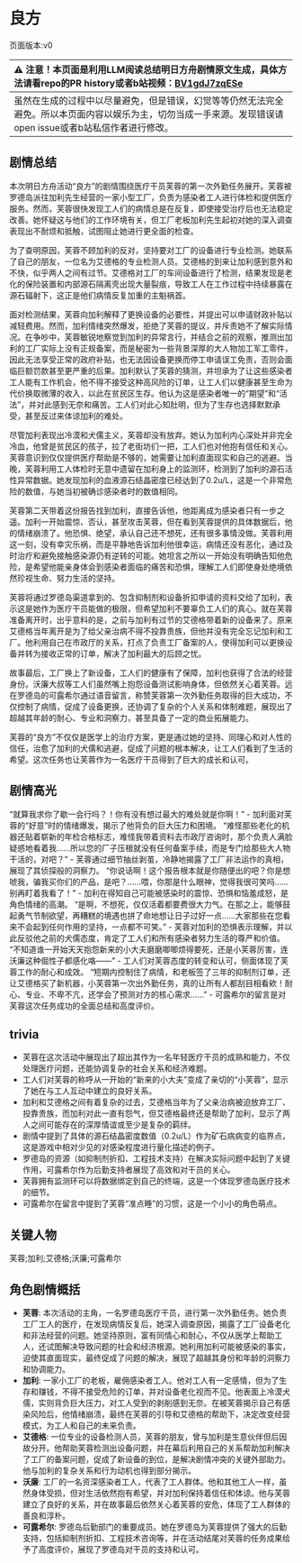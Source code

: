 # 良方
页面版本:v0
 

| :warning: 注意！本页面是利用LLM阅读总结明日方舟剧情原文生成，具体方法请看repo的PR history或者b站视频：[BV1gdJ7zqESe](https://www.bilibili.com/video/BV1gdJ7zqESe/)         |
|:----------------------------|
| 虽然在生成的过程中以尽量避免，但是错误，幻觉等等仍然无法完全避免。所以本页面内容以娱乐为主，切勿当成一手来源。发现错误请open issue或者b站私信作者进行修改。|



## 剧情总结
本次明日方舟活动“良方”的剧情围绕医疗干员芙蓉的第一次外勤任务展开。芙蓉被罗德岛派往加利先生经营的一家小型工厂，负责为感染者工人进行体检和提供医疗服务。然而，芙蓉很快发现工人们的病情总是在反复，即使接受治疗后也无法稳定改善。她怀疑这与他们的工作环境有关，但工厂老板加利先生起初对她的深入调查表现出不耐烦和抵触，试图阻止她进行更全面的检查。

为了查明原因，芙蓉不顾加利的反对，坚持要对工厂的设备进行专业检测。她联系了自己的朋友，一位名为艾德格的专业检测人员。艾德格的到来让加利感到意外和不快，似乎两人之间有过节。艾德格对工厂的车间设备进行了检测，结果发现是老化的保险装置和内部源石隔离壳出现大量裂痕，导致工人在工作过程中持续暴露在源石辐射下，这正是他们病情反复加重的主魁祸首。

面对检测结果，芙蓉向加利解释了更换设备的必要性，并提出可以申请财政补贴以减轻费用。然而，加利情绪突然爆发，拒绝了芙蓉的提议，并斥责她不了解实际情况。在争吵中，芙蓉敏锐地察觉到加利的异常言行，并结合之前的观察，推测出加利的工厂实际上没有正规备案，而是秘密为一些背景深厚的大人物加工军工零件，因此无法享受正常的政府补贴，也无法因设备更换而停工申请误工免责，否则会面临巨额罚款甚至更严重的后果。加利默认了芙蓉的猜测，并坦承为了让这些感染者工人能有工作机会，他不得不接受这种高风险的订单，让工人们以健康甚至生命为代价换取微薄的收入，以此在贫民区生存。他认为这是感染者唯一的“期望”和“活法”，并对此感到无奈和痛苦。工人们对此心知肚明，但为了生存也选择默默承受，甚至反过来体谅加利的难处。

尽管加利表现出冷漠和犬儒主义，芙蓉却没有放弃。她认为加利内心深处并非完全冷血，他曾是贫民区的孩子，拉了老街坊们一把，工人们也对他抱有信任和关心。芙蓉意识到仅仅提供医疗帮助是不够的，她需要让加利直面现实和自己的逃避。当晚，芙蓉利用工人体检时无意中遗留在加利身上的监测环，检测到了加利的源石活性异常数据。她发现加利的血液源石结晶密度已经达到了0.2u/L，这是一个非常危险的数值，与她当初被确诊感染者时的数值相同。

芙蓉第二天带着这份报告找到加利，直接告诉他，他距离成为感染者只有一步之遥。加利一开始震惊、否认，甚至攻击芙蓉，但在看到芙蓉提供的具体数据后，他的情绪崩溃了。他恐惧、绝望，承认自己还不想死，还有很多事情没做。芙蓉利用这一刻，没有幸灾乐祸，而是平静地告诉加利他很幸运，病情还没有恶化，通过及时治疗和避免接触感染源仍有逆转的可能。她坦言之所以一开始没有明确告知他危险，是希望他能亲身体会到感染者面临的痛苦和恐惧，理解工人们即使身处绝境依然珍视生命、努力生活的坚持。

芙蓉将通过罗德岛渠道拿到的、包含抑制剂和设备折扣申请的资料交给了加利，表示这是她作为医疗干员能做的极限，但希望加利不要辜负工人们的真心。就在芙蓉准备离开时，出乎意料的是，之前与加利有过节的艾德格带着新的设备来了。原来艾德格当年离开是为了给父亲治病不得不投靠贵族，但他并没有完全忘记加利和工厂。他利用自己在市政厅的关系，打点了负责工厂备案的人，使得加利可以更换设备并转为接收正常的订单，解决了加利最大的后顾之忧。

故事最后，工厂换上了新设备，工人们的健康有了保障，加利也获得了合法的经营身份。沃廉大叔等工人们虽然嘴上抱怨设备测试影响身体，但依然关心着芙蓉。远在罗德岛的可露希尔通过语音留言，称赞芙蓉第一次外勤任务取得的巨大成功，不仅控制了病情，促成了设备更换，还协调了复杂的个人关系和体制难题，展现出了超越其年龄的耐心、专业和洞察力，甚至具备了一定的商业拓展能力。

芙蓉的“良方”不仅仅是医学上的治疗方案，更是通过她的坚持、同理心和对人性的信任，治愈了加利的犬儒和逃避，促成了问题的根本解决，让工人们看到了生活的希望。这次任务也让芙蓉作为一名医疗干员得到了巨大的成长和认可。
## 剧情高光
“就算我求你了歇一会行吗？！你有没有想过最大的难处就是你啊！” - 加利面对芙蓉的“好意”时的情绪爆发，揭示了他背负的巨大压力和困境。
“难怪那些老化的机器还贴着崭新的年检合格标志，难怪我带着资料去市政厅咨询时，那个负责人满脸疑惑地看着我......所以您的厂子压根就没有任何备案手续，而是专门给那些大人物干活的，对吧？” - 芙蓉通过细节抽丝剥茧，冷静地揭露了工厂非法运作的真相，展现了其侦探般的洞察力。
“你说话啊！这个报告根本就是你随便出的吧？你是想唬我，骗我买你们的产品，是吧？......喂，你那是什么眼神，觉得我很可笑吗......别再盯着我看了！” - 加利在得知自己可能被感染时的震惊、恐惧和恼羞成怒，是角色情绪的高潮。
“是啊，不想死，仅仅活着都要费很大力气。在那之上，能够鼓起勇气节制欲望，再糟糕的境遇也拼了命地想让日子过好一点......大家那些在您看来不会起到任何作用的坚持，一点都不可笑。” - 芙蓉对加利的恐惧表示理解，并以此反驳他之前的犬儒态度，肯定了工人们和所有感染者努力生活的尊严和价值。
“不知道谁一开始天天抱怨新来的小大夫磨磨唧唧烦得要死，还是小芙蓉厉害，连沃廉这种倔性子都感化咯——” - 工人们对芙蓉态度的转变和认可，侧面体现了芙蓉工作的耐心和成效。
“短期内控制住了病情，和老板签了三年的抑制剂订单，还让艾德格买了新机器，小芙蓉第一次出外勤任务，真的让所有人都刮目相看欸！耐心、专业、不卑不亢，还学会了预测对方的核心需求......” - 可露希尔的留言是对芙蓉这次任务成功的全面总结和高度评价。
## trivia
*   芙蓉在这次活动中展现出了超出其作为一名年轻医疗干员的成熟和能力，不仅处理医疗问题，还能协调复杂的社会关系和经济难题。
*   工人们对芙蓉的称呼从一开始的“新来的小大夫”变成了亲切的“小芙蓉”，显示了她在与工人互动中建立的良好关系。
*   加利和艾德格之间有着复杂的过去，艾德格当年为了父亲治病被迫放弃工厂、投靠贵族，而加利对此一直有怨气，但艾德格最终还是帮助了加利，显示了两人之间可能存在的深厚情谊或至少是复杂的羁绊。
*   剧情中提到了具体的源石结晶密度数值（0.2u/L）作为矿石病病变的临界点，这是游戏中相对少见的对感染程度进行量化描述的例子。
*   罗德岛的资源（如抑制剂折扣、工程技术支持）在解决实际问题中起到了关键作用，可露希尔作为后勤支持者展现了高效和对干员的关心。
*   芙蓉拥有监测环可以将数据绑定到自己的终端，这是一个体现罗德岛医疗技术的细节。
*   可露希尔在留言中提到了芙蓉“准点睡”的习惯，这是一个小小的角色萌点。
## 关键人物
芙蓉;加利;艾德格;沃廉;可露希尔
## 角色剧情概括
-   **芙蓉**: 本次活动的主角，一名罗德岛医疗干员，进行第一次外勤任务。她负责工厂工人的医疗，在发现病情反复后，她深入调查原因，揭露了工厂设备老化和非法经营的问题。她坚持原则，富有同情心和耐心，不仅从医学上帮助工人，还试图解决导致问题的社会和经济根源。她利用加利可能被感染的事实，迫使其直面现实，最终促成了问题的解决，展现了超越其身份和年龄的洞察力和协调能力。
-   **加利**: 一家小工厂的老板，雇佣感染者工人。他对工人有一定感情，但为了生存和赚钱，不得不接受危险的订单，并对设备老化视而不见。他表面上冷漠犬儒，实则背负巨大压力，对工人受到的剥削感到无奈。在被芙蓉揭示自己有感染风险后，他情绪崩溃，最终在芙蓉的引导和艾德格的帮助下，决定改变经营模式，为工人和自己的未来负责。
-   **艾德格**: 一位专业的设备检测人员，芙蓉的朋友，曾与加利是生意伙伴但后因故分开。他帮助芙蓉检测出设备问题，并在幕后利用自己的关系帮助加利解决了工厂的备案问题，促成了新设备的到位，是解决剧情冲突的关键外部助力。他与加利的复杂关系和行为动机也得到部分揭示。
-   **沃廉**: 工厂的一名资深感染者工人，代表了工人群体。他和其他工人一样，虽然身体受损，但对生活依然抱有希望，并对加利保持着信任和体谅。他与芙蓉建立了良好的关系，并在故事最后依然关心着芙蓉的安危，体现了工人群体的善良和淳朴。
-   **可露希尔**: 罗德岛后勤部门的重要成员。她在罗德岛为芙蓉提供了强大的后勤支持，包括抑制剂折扣、工程技术咨询等，并在活动结尾对芙蓉的任务成果给予了高度评价，展现了罗德岛对干员的支持和认可。